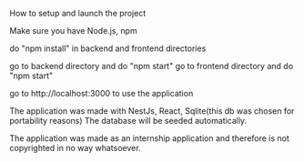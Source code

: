 How to setup and launch the project 

Make sure you have Node.js, npm

do "npm install" in backend and frontend directories

go to backend directory and do "npm start"
go to frontend directory and do "npm start"

go to http://localhost:3000 to use  the application

The application was made with NestJs, React, Sqlite(this db was chosen for portability reasons)
The database will be seeded automatically.

The application was made as an internship application and therefore is not copyrighted in no way whatsoever.
